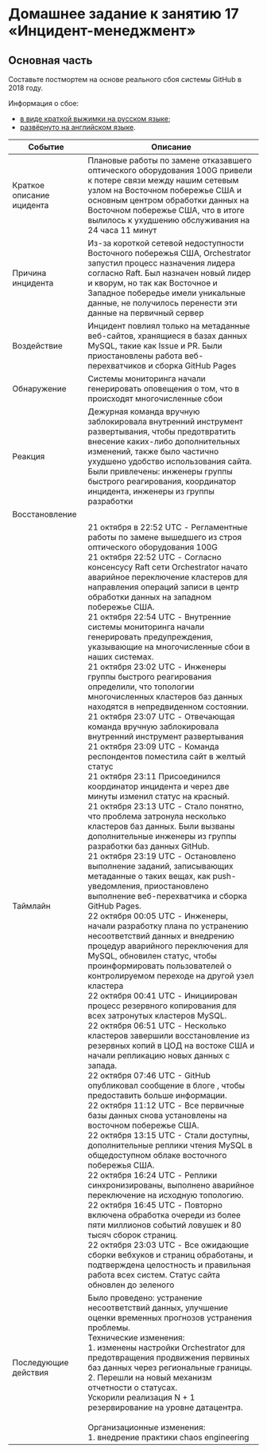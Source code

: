 # Домашнее задание к занятию 17 «Инцидент-менеджмент»

## Основная часть

Составьте постмортем на основе реального сбоя системы GitHub в 2018 году.

Информация о сбое: 

* [в виде краткой выжимки на русском языке](https://habr.com/ru/post/427301/);
* [развёрнуто на английском языке](https://github.blog/2018-10-30-oct21-post-incident-analysis/).


|  Событие  |  Описание |
|---|---|
|  Краткое описание ицидента  |  Плановые работы по замене отказавшего оптического оборудования 100G привели к потере связи между нашим сетевым узлом на Восточном побережье США и основным центром обработки данных на Восточном побережье США, что в итоге вылилось к ухудшению обслуживания на 24 часа 11 минут  |
|  Причина инцидента  |  Из-за короткой сетевой недоступности Восточного побережья США, Orchestrator запустил процесс назначения лидера согласно Raft. Был назначен новый лидер и кворум, но так как Восточное и Западное побередье имели уникальные данные, не получилось перенести эти данные на первичный сервер |
|  Воздействие  |  Инцидент повлиял только на метаданные веб-сайтов, хранящиеся в базах данных MySQL, такие как Issue и PR. Были приостановлены работа веб-перехватчиков и сборка GitHub Pages  |
|  Обнаружение  |  Системы мониторинга начали генерировать оповещения о том, что в происходят многочисленные сбои  |
|  Реакция  |  Дежурная команда вручную заблокировала внутренний инструмент развертывания, чтобы предотвратить внесение каких-либо дополнительных изменений, также было частично ухудшено удобство использования сайта. Были привлечены: инженеры группы быстрого реагирования, координатор инцидента, инженеры из группы разработки  |
|  Восстановление  |   |
|  Таймлайн  |  21 октября в 22:52 UTC - Регламентные работы по замене вышедшего из строя оптического оборудования 100G<br>21 октября 22:52 UTC - Согласно консенсусу Raft сети Orchestrator начато аварийное переключение кластеров для направления операций записи в центр обработки данных на западном побережье США.<br>21 октября 22:54 UTC - Внутренние системы мониторинга начали генерировать предупреждения, указывающие на многочисленные сбои в наших системах.<br>21 октября 23:02 UTC - Инженеры группы быстрого реагирования определили, что топологии многочисленных кластеров баз данных находятся в непредвиденном состоянии.<br>21 октября 23:07 UTC - Отвечающая команда вручную заблокировала внутренний инструмент развертывания<br>21 октября 23:09 UTC - Команда респондентов поместила сайт в желтый статус<br>21 октября 23:11 Присоединился координатор инцидента и через две минуты изменил статус на красный.<br>21 октября 23:13 UTC - Стало понятно, что проблема затронула несколько кластеров баз данных. Были вызваны дополнительные инженеры из группы разработки баз данных GitHub.<br>21 октября 23:19 UTC - Остановлено выполнение заданий, записывающих метаданные о таких вещах, как push-уведомления, приостановлено выполнение веб-перехватчика и сборка GitHub Pages.<br>22 октября 00:05 UTC - Инженеры, начали разработку плана по устранению несоответствий данных и внедрению процедур аварийного переключения для MySQL, обновилен статус, чтобы проинформировать пользователей о контролируемом переходе на другой узел кластера<br>22 октября 00:41 UTC - Инициирован процесс резервного копирования для всех затронутых кластеров MySQL.<br>22 октября 06:51 UTC - Несколько кластеров завершили восстановление из резервных копий в ЦОД на востоке США и начали репликацию новых данных с запада.<br>22 октября 07:46 UTC - GitHub опубликовал сообщение в блоге , чтобы предоставить больше информации.<br>22 октября 11:12 UTC - Все первичные базы данных снова установлены на восточном побережье США.<br>22 октября 13:15 UTC - Cтали доступны, дополнительные реплики чтения MySQL в общедоступном облаке восточного побережья США.<br>22 октября 16:24 UTC - Реплики синхронизированы, выполнено аварийное переключение на исходную топологию.<br>22 октября 16:45 UTC - Повторно включена обработка очереди из более пяти миллионов событий ловушек и 80 тысяч сборок страниц.<br>22 октября 23:03 UTC - Все ожидающие сборки вебхуков и страниц обработаны, и подтверждена целостность и правильная работа всех систем. Статус сайта обновлен до зеленого  |
|  Последующие действия  |  Было проведено: устранение несоответствий данных, улучшение оценки временных прогнозов устранения проблемы.<br>Технические изменения:<br> 1. изменены настройки Orchestrator для предотвращения продвижения первиных баз данных через региональные границы.<br>2. Перешли на новый механизм отчетности о статусах.<br>Ускорили реализация N + 1 резервирование на уровне датацентра.<br><br>Организационные изменения:<br> 1. внедрение практики chaos engineering  |

